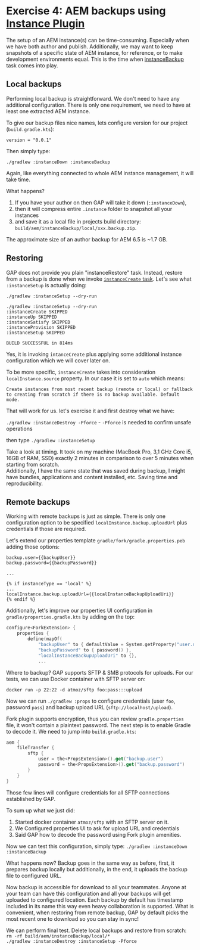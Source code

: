 # Exercise 4: AEM backups using [Instance Plugin](https://github.com/Cognifide/gradle-aem-plugin#instance-plugin)

The setup of an AEM instance(s) can be time-consuming. Especially when we have both author and publish. Additionally, we may want to keep snapshots of a specific state of AEM instance, for reference, or to make development environments equal. This is the time when [instanceBackup](https://github.com/Cognifide/gradle-aem-plugin#task-instancebackup) task comes into play. 

## Local backups

Performing local backup is straightforward. We don't need to have any additional configuration. There is only one requirement, we need to have at least one extracted AEM instance.

To give our backup files nice names, lets configure version for our project (`build.gradle.kts`):

`version = "0.0.1"` 

Then simply type:

`./gradlew :instanceDown :instanceBackup`

Again, like everything connected to whole AEM instance management, it will take time. 

What happens? 
1. If you have your author on then GAP will take it down (`:instanceDown`), 
2. then it will compress entire `.instance` folder to snapshot all your instances 
3. and save it as a local file in projects build directory: `build/aem/instanceBackup/local/xxx.backup.zip`.

The approximate size of an author backup for AEM 6.5 is ~1.7 GB.

## Restoring

GAP does not provide you plain "instanceRestore" task. Instead, restore from a backup is done when we invoke [`instanceCreate` task](https://github.com/Cognifide/gradle-aem-plugin#task-instancecreate).
Let's see what `:instanceSetup` is actually doing:

`./gradlew :instanceSetup --dry-run`

```
./gradlew :instanceSetup --dry-run
:instanceCreate SKIPPED
:instanceUp SKIPPED
:instanceSatisfy SKIPPED
:instanceProvision SKIPPED
:instanceSetup SKIPPED

BUILD SUCCESSFUL in 814ms
```

Yes, it is invoking `intanceCreate` plus applying some additional instance configuration which we will cover later on.

To be more specific, `instanceCreate` takes into consideration `localInstance.source` property. In our case it is set to `auto` which means:

`Create instances from most recent backup (remote or local) or fallback to creating from scratch if there is no backup available. Default mode.`

That will work for us. let's exercise it and first destroy what we have:

`./gradlew :instanceDestroy -Pforce` - `-Pforce` is needed to confirm unsafe operations   

then type
`./gradlew :instanceSetup`

Take a look at timing. It took on my machine (MacBook Pro, 3,1 GHz Core i5, 16GB of RAM, SSD) exactly 2 minutes in comparison to over 5 minutes when starting from scratch.  
Additionally, I have the same state that was saved during backup, I might have bundles, applications and content installed, etc. Saving time and reproducibility.

## Remote backups

Working with remote backups is just as simple. There is only one configuration option to be specified `localInstance.backup.uploadUrl` plus credentials if those are required.

Let's extend our properties template `gradle/fork/gradle.properties.peb` adding those options:

```properties
backup.user={{backupUser}}
backup.password={{backupPassword}}

...

{% if instanceType == 'local' %}
...
localInstance.backup.uploadUrl={{localInstanceBackupUploadUri}}
{% endif %}
```

Additionally, let's improve our properties UI configuration in `gradle/properties.gradle.kts` by adding on the top:

```kotlin
configure<ForkExtension> {
    properties {
        define(mapOf(
            "backupUser" to { defaultValue = System.getProperty("user.name") },
            "backupPassword" to { password() },
            "localInstanceBackupUploadUri" to {},
            ...
```

Where to backup? GAP supports SFTP & SMB protocols for uploads. For our tests, we can use Docker container with SFTP server on:

`docker run -p 22:22 -d atmoz/sftp foo:pass:::upload`

Now we can run `./gradlew :props` to configure credentials (user `foo`, password `pass`) and backup upload URL (`sftp://localhost/upload`). 

Fork plugin supports encryption, thus you can review `gradle.properties` file, it won't contain a plaintext password. The next step is to enable Gradle to decode it. We need to jump into `build.gradle.kts`:
 
```kotlin
aem {
    fileTransfer {
        sftp {
            user = the<PropsExtension>().get("backup.user")
            password = the<PropsExtension>().get("backup.password")
        }
    }
}
```

Those few lines will configure credentials for all SFTP connections established by GAP.

To sum up what we just did:
1. Started docker container `atmoz/sftp` with an SFTP server on it.
2. We Configured properties UI to ask for upload URL and credentials
3. Said GAP how to decode the password using Fork plugin amenities.

Now we can test this configuration, simply type:
`./gradlew :instanceDown :instanceBackup`

What happens now? Backup goes in the same way as before, first, it prepares backup locally but additionally, in the end, it uploads the backup file to configured URL.

Now backup is accessible for download to all your teammates. Anyone at your team can have this configuration and all your backups will get uploaded to configured location. Each backup by default has timestamp included in its name this way even heavy collaboration is supported. What is convenient, when restoring from remote backup, GAP by default picks the most recent one to download so you can stay in sync!

We can perform final test. Delete local backups and restore from scratch:  
`rm -rf build/aem/instanceBackup/local/*`  
`./gradlew :instanceDestroy :instanceSetup -Pforce`
